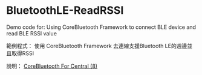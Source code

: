 BluetoothLE-ReadRSSI
==================
Demo code for:
Using CoreBluetooth Framework to connect BLE device and read BLE RSSI value

範例程式：
使用 CoreBluetooth Framework 去連線支援Bluetooth LE的週邊並且取得RSSI

說明：
[CoreBluetooth For Central (8)](http://cms.35g.tw/coding/corebluetooth-for-central-8/)


